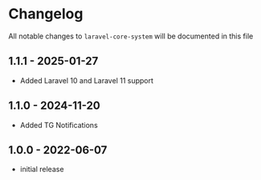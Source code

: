 # Changelog

All notable changes to `laravel-core-system` will be documented in this file

## 1.1.1 - 2025-01-27

- Added Laravel 10 and Laravel 11 support


## 1.1.0 - 2024-11-20

- Added TG Notifications


## 1.0.0 - 2022-06-07

- initial release
